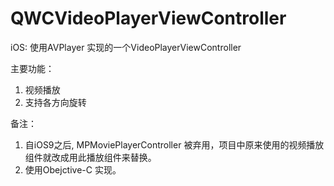 # QWCVideoPlayerViewController
iOS: 使用AVPlayer 实现的一个VideoPlayerViewController

主要功能：
1. 视频播放
2. 支持各方向旋转

备注：
1. 自iOS9之后, MPMoviePlayerController 被弃用，项目中原来使用的视频播放组件就改成用此播放组件来替换。
2. 使用Obejctive-C 实现。
